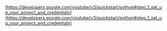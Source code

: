 [https://developers.google.com/youtube/v3/quickstart/python#step_1_set_up_your_project_and_credentials](https://developers.google.com/youtube/v3/quickstart/python#step_1_set_up_your_project_and_credentials)